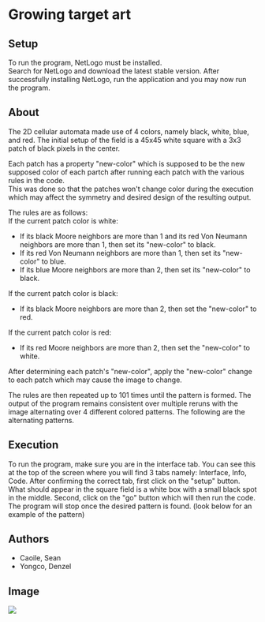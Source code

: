 # Growing target art

## Setup
To run the program, NetLogo must be installed. 
\
Search for NetLogo and download the latest stable version. After successfully installing NetLogo, run the application and you may now run the program.

## About
The 2D cellular automata made use of 4 colors, namely black, white, blue, and red. The initial setup of the field is a 45x45 white square with a 3x3 patch of black pixels in the center. 

Each patch has a property "new-color" which is supposed to be the new supposed color of each partch after running each patch with the various rules in the code.
\
This was done so that the patches won't change color during the execution which may affect the symmetry and desired design of the resulting output.

The rules are as follows:
\
If the current patch color is white: 
- If its black Moore neighbors are more than 1 and its red Von Neumann neighbors are more than 1, then set its "new-color" to black.
- If its red Von Neumann neighbors are more than 1, then set its "new-color" to blue.
- If its blue Moore neighbors are more than 2, then set its "new-color" to black.

If the current patch color is black:
- If its black Moore neighbors are more than 2, then set the "new-color" to red.

If the current patch color is red:
- If its red Moore neighbors are more than 2, then set the "new-color" to white.

After determining each patch's "new-color", apply the "new-color" change to each patch which may cause the image to change. 

The rules are then repeated up to 101 times until the pattern is formed. The output of the program remains consistent over multiple reruns with the image alternating over 4 different colored patterns. The following are the alternating patterns.

## Execution
To run the program, make sure you are in the interface tab. You can see this at the top of the screen where you will find 3 tabs namely: Interface, Info, Code. 
After confirming the correct tab, first click on the "setup" button. What should appear in the square field is a white box with a small black spot in the middle. 
Second, click on the "go" button which will then run the code. The program will stop once the desired pattern is found. (look below for an example of the pattern) 

## Authors
- Caoile, Sean
- Yongco, Denzel

## Image
<img src="target.png">
